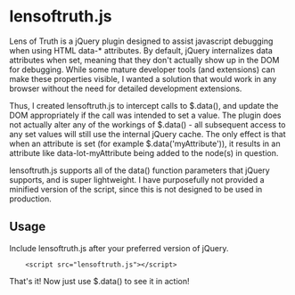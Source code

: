 lensoftruth.js
==============

Lens of Truth is a jQuery plugin designed to assist javascript debugging when using HTML data-* attributes. By default, jQuery internalizes data attributes when set, meaning that they don't actually show up in the DOM for debugging. While some mature developer tools (and extensions) can make these properties visible, I wanted a solution that would work in any browser without the need for detailed development extensions.

Thus, I created lensoftruth.js to intercept calls to $.data(), and update the DOM appropriately if the call was intended to set a value. The plugin does not actually alter any of the workings of $.data() - all subsequent access to any set values will still use the internal jQuery cache. The only effect is that when an attribute is set (for example $.data('myAttribute')), it results in an attribute like data-lot-myAttribute being added to the node(s) in question.

lensoftruth.js supports all of the data() function parameters that jQuery supports, and is super lightweight. I have purposefully not provided a minified version of the script, since this is not designed to be used in production.

Usage
------
Include lensoftruth.js after your preferred version of jQuery.

        <script src="lensoftruth.js"></script>
That's it! Now just use $.data() to see it in action!